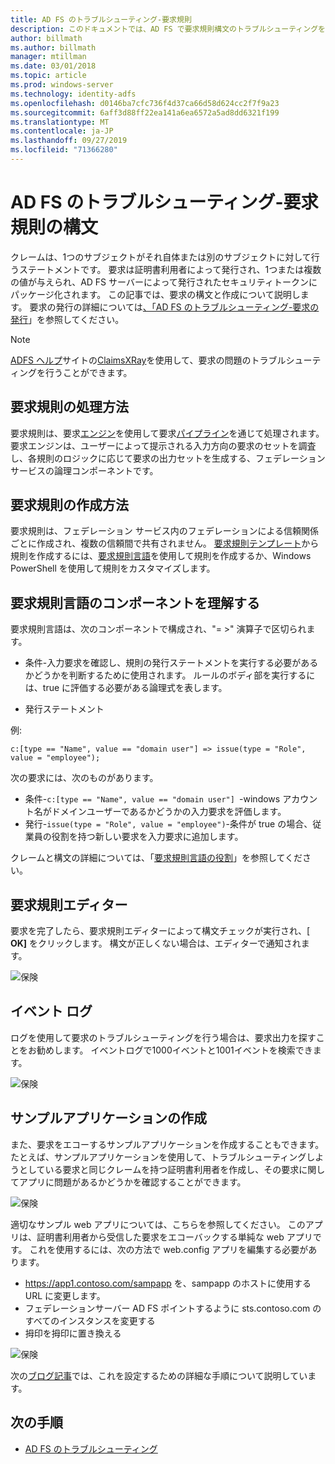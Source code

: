 ```yaml
---
title: AD FS のトラブルシューティング-要求規則
description: このドキュメントでは、AD FS で要求規則構文のトラブルシューティングを行う方法について説明します。
author: billmath
ms.author: billmath
manager: mtillman
ms.date: 03/01/2018
ms.topic: article
ms.prod: windows-server
ms.technology: identity-adfs
ms.openlocfilehash: d0146ba7cfc736f4d37ca66d58d624cc2f7f9a23
ms.sourcegitcommit: 6aff3d88ff22ea141a6ea6572a5ad8dd6321f199
ms.translationtype: MT
ms.contentlocale: ja-JP
ms.lasthandoff: 09/27/2019
ms.locfileid: "71366280"
---
```

# <a name="ad-fs-troubleshooting---claims-rules-syntax"></a>AD FS のトラブルシューティング-要求規則の構文
クレームは、1つのサブジェクトがそれ自体または別のサブジェクトに対して行うステートメントです。  要求は証明書利用者によって発行され、1つまたは複数の値が与えられ、AD FS サーバーによって発行されたセキュリティトークンにパッケージ化されます。  この記事では、要求の構文と作成について説明します。  要求の発行の詳細については[、「AD FS のトラブルシューティング-要求の発行](ad-fs-tshoot-claims-issuance.md)」を参照してください。

>[!NOTE]  
>[ADFS ヘルプ](https://adfshelp.microsoft.com)サイトの[ClaimsXRay](https://adfshelp.microsoft.com/ClaimsXray/TokenRequest)を使用して、要求の問題のトラブルシューティングを行うことができます。   

## <a name="how-claim-rules-are-processed"></a>要求規則の処理方法
要求規則は、要求[エンジン](../../ad-fs/technical-reference/The-Role-of-the-Claims-Engine.md)を使用して要求[パイプライン](../../ad-fs/technical-reference/The-Role-of-the-Claims-Pipeline.md)を通じて処理されます。 要求エンジンは、ユーザーによって提示される入力方向の要求のセットを調査し、各規則のロジックに応じて要求の出力セットを生成する、フェデレーション サービスの論理コンポーネントです。

## <a name="how-to-create-a-claim-rule"></a>要求規則の作成方法
要求規則は、フェデレーション サービス内のフェデレーションによる信頼関係ごとに作成され、複数の信頼間で共有されません。 [要求規則テンプレート](../../ad-fs/technical-reference/determine-the-type-of-claim-rule-template-to-use.md)から規則を作成するには、[要求規則言語](../../ad-fs/technical-reference/when-to-use-a-custom-claim-rule.md)を使用して規則を作成するか、Windows PowerShell を使用して規則をカスタマイズします。

## <a name="understanding-the-components-of-the-claim-rule-language"></a>要求規則言語のコンポーネントを理解する
要求規則言語は、次のコンポーネントで構成され、"= >" 演算子で区切られます。

- 条件-入力要求を確認し、規則の発行ステートメントを実行する必要があるかどうかを判断するために使用されます。  ルールのボディ部を実行するには、true に評価する必要がある論理式を表します。

- 発行ステートメント

例:

```c:[type == "Name", value == "domain user"] => issue(type = "Role", value = "employee");``` 

次の要求には、次のものがあります。
- 条件-`c:[type == "Name", value == "domain user"] `-windows アカウント名がドメインユーザーであるかどうかの入力要求を評価します。
- 発行-`issue(type = "Role", value = "employee")`-条件が true の場合、従業員の役割を持つ新しい要求を入力要求に追加します。

クレームと構文の詳細については、「[要求規則言語の役割](../../ad-fs/technical-reference/the-role-of-the-claim-rule-language.md)」を参照してください。

## <a name="claims-rule-editor"></a>要求規則エディター
要求を完了したら、要求規則エディターによって構文チェックが実行され、[ **OK]** をクリックします。  構文が正しくない場合は、エディターで通知されます。

![保険](media/ad-fs-tshoot-claims/claims1.png)

## <a name="event-logs"></a>イベント ログ
ログを使用して要求のトラブルシューティングを行う場合は、要求出力を探すことをお勧めします。  イベントログで1000イベントと1001イベントを検索できます。

![保険](media/ad-fs-tshoot-claims/claims2.png)

## <a name="creating-a-sample-application"></a>サンプルアプリケーションの作成
また、要求をエコーするサンプルアプリケーションを作成することもできます。  たとえば、サンプルアプリケーションを使用して、トラブルシューティングしようとしている要求と同じクレームを持つ証明書利用者を作成し、その要求に関してアプリに問題があるかどうかを確認することができます。

![保険](media/ad-fs-tshoot-claims/claim4.png)

適切なサンプル web アプリについては、こちらを参照してください。  このアプリは、証明書利用者から受信した要求をエコーバックする単純な web アプリです。  これを使用するには、次の方法で web.config アプリを編集する必要があります。
- https://app1.contoso.com/sampapp を、sampapp のホストに使用する URL に変更します。
- フェデレーションサーバー AD FS ポイントするように sts.contoso.com のすべてのインスタンスを変更する
- 拇印を拇印に置き換える

![保険](media/ad-fs-tshoot-claims/claims3.png)

次の[ブログ記事](https://blogs.technet.microsoft.com/tangent_thoughts/2015/02/20/install-and-configure-a-simple-net-4-5-sample-federated-application-samapp/)では、これを設定するための詳細な手順について説明しています。

## <a name="next-steps"></a>次の手順

- [AD FS のトラブルシューティング](ad-fs-tshoot-overview.md)
